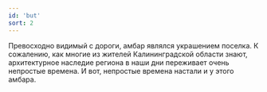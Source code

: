 ```yaml
---
id: 'but'
sort: 2
---
```


Превосходно видимый с дороги, амбар являлся украшением поселка. К сожалению, как многие из жителей Калининградской области знают, архитектурное наследие региона в наши дни переживает очень непростые времена. И вот, непростые времена настали и у этого амбара.

